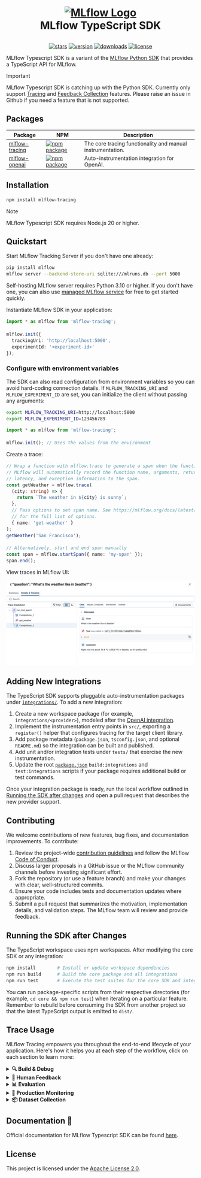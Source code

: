 <h1 align="center" style="border-bottom: none">
    <div>
        <a href="https://mlflow.org/"><picture>
            <img alt="MLflow Logo" src="https://raw.githubusercontent.com/mlflow/mlflow/refs/heads/master/assets/logo.svg" width="200" />
        </picture></a>
        <br>
        MLflow TypeScript SDK
    </div>
</h1>
<h2 align="center" style="border-bottom: none"></h2>

<p align="center">
  <a href="https://github.com/mlflow/mlflow"><img src="https://img.shields.io/github/stars/mlflow/mlflow?style=social" alt="stars"></a>
  <a href="https://www.npmjs.com/package/mlflow-tracing"><img src="https://img.shields.io/npm/v/mlflow-tracing.svg" alt="version"></a>
  <a href="https://www.npmjs.com/package/mlflow-tracing"><img src="https://img.shields.io/npm/dt/mlflow-tracing.svg" alt="downloads"></a>
  <a href="https://github.com/mlflow/mlflow/blob/main/LICENSE"><img src="https://img.shields.io/github/license/mlflow/mlflow" alt="license"></a>
</p>

MLflow Typescript SDK is a variant of the [MLflow Python SDK](https://github.com/mlflow/mlflow) that provides a TypeScript API for MLflow.

> [!IMPORTANT]
> MLflow Typescript SDK is catching up with the Python SDK. Currently only support [Tracing]() and [Feedback Collection]() features. Please raise an issue in Github if you need a feature that is not supported.

## Packages

| Package                                | NPM                                                                                                                                         | Description                                                |
| -------------------------------------- | ------------------------------------------------------------------------------------------------------------------------------------------- | ---------------------------------------------------------- |
| [mlflow-tracing](./core)               | [![npm package](https://img.shields.io/npm/v/mlflow-tracing?style=flat-square)](https://www.npmjs.com/package/mlflow-tracing)               | The core tracing functionality and manual instrumentation. |
| [mlflow-openai](./integrations/openai) | [![npm package](https://img.shields.io/npm/v/mlflow-tracing-openai?style=flat-square)](https://www.npmjs.com/package/mlflow-tracing-openai) | Auto-instrumentation integration for OpenAI.               |

## Installation

```bash
npm install mlflow-tracing
```

> [!NOTE]
> MLflow Typescript SDK requires Node.js 20 or higher.

## Quickstart

Start MLflow Tracking Server if you don't have one already:

```bash
pip install mlflow
mlflow server --backend-store-uri sqlite:///mlruns.db --port 5000
```

Self-hosting MLflow server requires Python 3.10 or higher. If you don't have one, you can also use [managed MLflow service](https://mlflow.org/#get-started) for free to get started quickly.

Instantiate MLflow SDK in your application:

```typescript
import * as mlflow from 'mlflow-tracing';

mlflow.init({
  trackingUri: 'http://localhost:5000',
  experimentId: '<experiment-id>'
});
```

### Configure with environment variables

The SDK can also read configuration from environment variables so you can avoid
hard-coding connection details. If `MLFLOW_TRACKING_URI` and
`MLFLOW_EXPERIMENT_ID` are set, you can initialize the client without passing
any arguments:

```bash
export MLFLOW_TRACKING_URI=http://localhost:5000
export MLFLOW_EXPERIMENT_ID=123456789
```

```typescript
import * as mlflow from 'mlflow-tracing';

mlflow.init(); // Uses the values from the environment
```

Create a trace:

```typescript
// Wrap a function with mlflow.trace to generate a span when the function is called.
// MLflow will automatically record the function name, arguments, return value,
// latency, and exception information to the span.
const getWeather = mlflow.trace(
  (city: string) => {
    return `The weather in ${city} is sunny`;
  },
  // Pass options to set span name. See https://mlflow.org/docs/latest/genai/tracing/app-instrumentation/typescript-sdk
  // for the full list of options.
  { name: 'get-weather' }
);
getWeather('San Francisco');

// Alternatively, start and end span manually
const span = mlflow.startSpan({ name: 'my-span' });
span.end();
```

View traces in MLflow UI:

![MLflow Tracing UI](https://github.com/mlflow/mlflow/blob/891fed9a746477f808dd2b82d3abb2382293c564/docs/static/images/llms/tracing/quickstart/openai-tool-calling-trace-detail.png?raw=true)

## Adding New Integrations

The TypeScript SDK supports pluggable auto-instrumentation packages under [`integrations/`](./integrations). To add a new integration:

1. Create a new workspace package (for example, `integrations/<provider>`), modeled after the [OpenAI integration](./integrations/openai).
2. Implement the instrumentation entry points in `src/`, exporting a `register()` helper that configures tracing for the target client library.
3. Add package metadata (`package.json`, `tsconfig.json`, and optional `README.md`) so the integration can be built and published.
4. Add unit and/or integration tests under `tests/` that exercise the new instrumentation.
5. Update the root [`package.json`](./package.json) `build:integrations` and `test:integrations` scripts if your package requires additional build or test commands.

Once your integration package is ready, run the local workflow outlined in [Running the SDK after changes](#running-the-sdk-after-changes) and open a pull request that describes the new provider support.

## Contributing

We welcome contributions of new features, bug fixes, and documentation improvements. To contribute:

1. Review the project-wide [contribution guidelines](../../CONTRIBUTING.md) and follow the MLflow [Code of Conduct](../../CODE_OF_CONDUCT.rst).
2. Discuss larger proposals in a GitHub issue or the MLflow community channels before investing significant effort.
3. Fork the repository (or use a feature branch) and make your changes with clear, well-structured commits.
4. Ensure your code includes tests and documentation updates where appropriate.
5. Submit a pull request that summarizes the motivation, implementation details, and validation steps. The MLflow team will review and provide feedback.

## Running the SDK after Changes

The TypeScript workspace uses npm workspaces. After modifying the core SDK or any integration:

```bash
npm install        # Install or update workspace dependencies
npm run build      # Build the core package and all integrations
npm run test       # Execute the test suites for the core SDK and integrations
```

You can run package-specific scripts from their respective directories (for example, `cd core && npm run test`) when iterating on a particular feature. Remember to rebuild before consuming the SDK from another project so that the latest TypeScript output is emitted to `dist/`.

## Trace Usage

MLflow Tracing empowers you throughout the end-to-end lifecycle of your application. Here's how it helps you at each step of the workflow, click on each section to learn more:

<details>
<summary><strong>🔍 Build & Debug</strong></summary>

<table>
<tr>
<td width="60%">

#### Smooth Debugging Experience

MLflow's tracing capabilities provide deep insights into what happens beneath the abstractions of your application, helping you precisely identify where issues occur.

[Learn more →](https://mlflow.org/docs/latest/genai/tracing/observe-with-traces)

</td>
<td width="40%">

![Trace Debug](https://raw.githubusercontent.com/mlflow/mlflow/master/docs/static/images/llms/tracing/genai-trace-debug.png)

</td>
</tr>
</table>

</details>

<details>
<summary><strong>💬 Human Feedback</strong></summary>

<table>
<tr>
<td width="60%">

#### Track Annotation and User Feedback Attached to Traces

Collecting and managing feedback is essential for improving your application. MLflow Tracing allows you to attach user feedback and annotations directly to traces, creating a rich dataset for analysis.

This feedback data helps you understand user satisfaction, identify areas for improvement, and build better evaluation datasets based on real user interactions.

[Learn more →](https://mlflow.org/docs/latest/genai/tracing/collect-user-feedback)

</td>
<td width="40%">

![Human Feedback](https://raw.githubusercontent.com/mlflow/mlflow/master/docs/static/images/llms/tracing/genai-human-feedback.png)

</td>
</tr>
</table>

</details>

<details>
<summary><strong>📊 Evaluation</strong></summary>

<table>
<tr>
<td width="60%">

#### Systematic Quality Assessment Throughout Your Application

Evaluating the performance of your application is crucial, but creating a reliable evaluation process can be challenging. Traces serve as a rich data source, helping you assess quality with precise metrics for all components.

When combined with MLflow's evaluation capabilities, you get a seamless experience for assessing and improving your application's performance.

[Learn more →](https://mlflow.org/docs/latest/genai/eval-monitor)

</td>
<td width="40%">

![Evaluation](https://raw.githubusercontent.com/mlflow/mlflow/master/docs/static/images/llms/tracing/genai-trace-evaluation.png)

</td>
</tr>
</table>

</details>

<details>
<summary><strong>🚀 Production Monitoring</strong></summary>

<table>
<tr>
<td width="60%">

#### Monitor Applications with Your Favorite Observability Stack

Machine learning projects don't end with the first launch. Continuous monitoring and incremental improvement are critical to long-term success.

Integrated with various observability platforms such as Databricks, Datadog, Grafana, and Prometheus, MLflow Tracing provides a comprehensive solution for monitoring your applications in production.

[Learn more →](https://mlflow.org/docs/latest/genai/tracing/prod-tracing)

</td>
<td width="40%">

![Monitoring](https://raw.githubusercontent.com/mlflow/mlflow/master/docs/static/images/llms/tracing/genai-monitoring.png)

</td>
</tr>
</table>

</details>

<details>
<summary><strong>📦 Dataset Collection</strong></summary>

<table>
<tr>
<td width="60%">

#### Create High-Quality Evaluation Datasets from Production Traces

Traces from production are invaluable for building comprehensive evaluation datasets. By capturing real user interactions and their outcomes, you can create test cases that truly represent your application's usage patterns.

This comprehensive data capture enables you to create realistic test scenarios, validate model performance on actual usage patterns, and continuously improve your evaluation datasets.

[Learn more →](https://mlflow.org/docs/latest/genai/tracing/search-traces#creating-evaluation-datasets)

</td>
<td width="40%">

![Dataset Collection](https://raw.githubusercontent.com/mlflow/mlflow/master/docs/static/images/llms/tracing/genai-trace-dataset.png)

</td>
</tr>
</table>

</details>

## Documentation 📘

Official documentation for MLflow Typescript SDK can be found [here](https://mlflow.org/docs/latest/genai/tracing/app-instrumentation/typescript-sdk).

## License

This project is licensed under the [Apache License 2.0](https://github.com/mlflow/mlflow/blob/master/LICENSE.txt).
